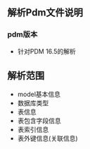 ## 解析Pdm文件说明

### pdm版本
- 针对PDM 16.5的解析

## 解析范围
- model基本信息
- 数据库类型
- 表信息
- 表包含字段信息
- 表索引信息
- 表外键信息(关联信息)
